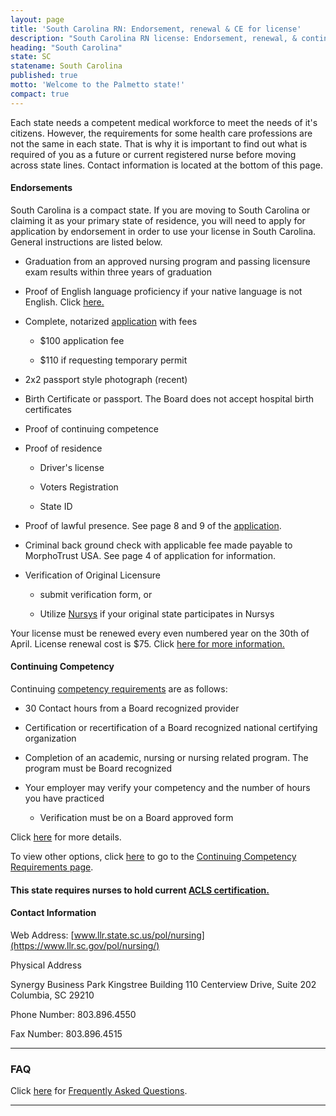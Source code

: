 ```yaml
---
layout: page
title: 'South Carolina RN: Endorsement, renewal & CE for license'
description: "South Carolina RN license: Endorsement, renewal, & continuing ed. Stay informed & meet profession requirements.\r"
heading: "South Carolina"
state: SC
statename: South Carolina
published: true
motto: 'Welcome to the Palmetto state!'
compact: true
---
```


Each state needs a competent medical workforce to meet the needs of it's citizens. However, the requirements for some health care professions are not the same in each state. That is why it is important to find out what is required of you as a future or current registered nurse before moving across state lines. Contact information is located at the bottom of this page.

#### Endorsements

South Carolina is a compact state. If you are moving to South Carolina or claiming it as your primary state of residence, you will need to apply for application by endorsement in order to use your license in South Carolina. General instructions are listed below.

*   Graduation from an approved nursing program and passing licensure exam results within three years of graduation
    
*   Proof of English language proficiency if your native language is not English. Click [here.](https://www.llr.sc.gov/POL/Nursing/PDF/English%20Proficiency.pdf)
    
*   Complete, notarized [application](https://www.llr.sc.gov/POL/Nursing/pdf/RN_LPN_Endorsement.pdf) with fees
    
    *   $100 application fee
        
    *   $110 if requesting temporary permit
        
*   2x2 passport style photograph (recent)
    
*   Birth Certificate or passport. The Board does not accept hospital birth certificates
    
*   Proof of continuing competence
    
*   Proof of residence
    
    *   Driver's license
        
    *   Voters Registration
        
    *   State ID
        
*   Proof of lawful presence. See page 8 and 9 of the [application](https://www.llr.sc.gov/POL/Nursing/pdf/RN_LPN_Endorsement.pdf).
    
*   Criminal back ground check with applicable fee made payable to MorphoTrust USA. See page 4 of application for information.
    
*   Verification of Original Licensure
    
    *   submit verification form, or
        
    *   Utilize [Nursys](https://www.nursys.com) if your original state participates in Nursys
        

Your license must be renewed every even numbered year on the 30th of April. License renewal cost is $75. Click [here for more information.](https://www.llr.sc.gov/index.asp?file=inc/Boards.htm)

#### Continuing Competency

Continuing [competency requirements](https://www.llr.sc.gov/POL/Nursing/pdf/CompetencyCriteria.pdf) are as follows:

*   30 Contact hours from a Board recognized provider
    
*   Certification or recertification of a Board recognized national certifying organization
    
*   Completion of an academic, nursing or nursing related program. The program must be Board recognized
    
*   Your employer may verify your competency and the number of hours you have practiced
    
    *   Verification must be on a Board approved form
        

Click [here](https://www.llr.sc.gov/POL/Nursing/pdf/CompetencyCriteria.pdf) for more details.

To view other options, click [here](https://www.ncbon.com/dcp/i/licensurelisting-renewalreinstatement-continuing-competence-requirements) to go to the [Continuing Competency Requirements page](https://www.ncbon.com/dcp/i/licensurelisting-renewalreinstatement-continuing-competence-requirements).

#### This state requires nurses to hold current [ACLS certification.](https://www.acls.net/south-carolina-acls-pals-bls.htm)

#### Contact Information

Web Address: [www.llr.state.sc.us/pol/nursing](https://www.llr.sc.gov/pol/nursing/)

Physical Address

Synergy Business Park
Kingstree Building
110 Centerview Drive, Suite 202
Columbia, SC 29210

Phone Number: 803.896.4550

Fax Number: 803.896.4515

* * *

### FAQ

Click [here](https://www.llr.sc.gov/POL/Nursing/index.asp?file=faq.htm) for [Frequently Asked Questions](https://www.llr.sc.gov/POL/Nursing/index.asp?file=faq.htm).

* * *